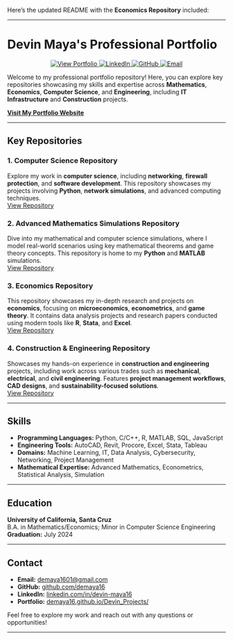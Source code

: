Here’s the updated README with the **Economics Repository** included:

---

# Devin Maya's Professional Portfolio

<p align="center">
  <a href="https://demaya16.github.io/Devin_Projects/">
    <img src="https://img.shields.io/badge/View_Portfolio-4285F4?style=for-the-badge&logo=google-chrome&logoColor=white" alt="View Portfolio">
  </a>
  <a href="https://linkedin.com/in/devin-maya16">
    <img src="https://img.shields.io/badge/LinkedIn-0077B5?style=for-the-badge&logo=linkedin&logoColor=white" alt="LinkedIn">
  </a>
  <a href="https://github.com/demaya16">
    <img src="https://img.shields.io/badge/GitHub-181717?style=for-the-badge&logo=github&logoColor=white" alt="GitHub">
  </a>
  <a href="mailto:demaya1601@gmail.com">
    <img src="https://img.shields.io/badge/Email-D14836?style=for-the-badge&logo=gmail&logoColor=white" alt="Email">
  </a>
</p>

Welcome to my professional portfolio repository! Here, you can explore key repositories showcasing my skills and expertise across **Mathematics**, **Economics**, **Computer Science**, and **Engineering**, including **IT Infrastructure** and **Construction** projects.

**[Visit My Portfolio Website](https://demaya16.github.io/Devin_Projects/)**

---

## Key Repositories

### 1. **Computer Science Repository**
Explore my work in **computer science**, including **networking**, **firewall protection**, and **software development**. This repository showcases my projects involving **Python**, **network simulations**, and advanced computing techniques.  
[View Repository](https://github.com/demaya16/computer-science-repo)

### 2. **Advanced Mathematics Simulations Repository**
Dive into my mathematical and computer science simulations, where I model real-world scenarios using key mathematical theorems and game theory concepts. This repository is home to my **Python** and **MATLAB** simulations.  
[View Repository](https://github.com/demaya16/advanced-mathematics-repo)

### 3. **Economics Repository**
This repository showcases my in-depth research and projects on **economics**, focusing on **microeconomics**, **econometrics**, and **game theory**. It contains data analysis projects and research papers conducted using modern tools like **R**, **Stata**, and **Excel**.  
[View Repository](https://github.com/demaya16/economics-repo)

### 4. **Construction & Engineering Repository**
Showcases my hands-on experience in **construction and engineering** projects, including work across various trades such as **mechanical**, **electrical**, and **civil engineering**. Features **project management workflows**, **CAD designs**, and **sustainability-focused solutions**.  
[View Repository](https://github.com/demaya16/construction-engineering-repo)

---

## Skills

- **Programming Languages:** Python, C/C++, R, MATLAB, SQL, JavaScript
- **Engineering Tools:** AutoCAD, Revit, Procore, Excel, Stata, Tableau
- **Domains:** Machine Learning, IT, Data Analysis, Cybersecurity, Networking, Project Management
- **Mathematical Expertise:** Advanced Mathematics, Econometrics, Statistical Analysis, Simulation

---

## Education

**University of California, Santa Cruz**  
B.A. in Mathematics/Economics; Minor in Computer Science Engineering  
**Graduation:** July 2024

---

## Contact

- **Email:** [demaya1601@gmail.com](mailto:demaya1601@gmail.com)
- **GitHub:** [github.com/demaya16](https://github.com/demaya16)
- **LinkedIn:** [linkedin.com/in/devin-maya16](https://linkedin.com/in/devin-maya16)
- **Portfolio:** [demaya16.github.io/Devin_Projects/](https://demaya16.github.io/Devin_Projects/)

Feel free to explore my work and reach out with any questions or opportunities!

---
